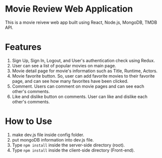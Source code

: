 # Movie Review Web Application
This is a movie reivew web app built using React, Node.js, MongoDB, TMDB API.

# Features
1. Sign Up, Sign In, Logout, and User's authentication check using Redux.
2. User can see a list of popular movies on main page.
3. Movie detail page for movie's information such as Title, Runtime, Actors.
4. Movie favorite button. So, user can add favorite movies to their favorite page, and can see how many favorites have been clicked.
5. Comment. Users can comment on movie pages and can see each other's comments.
6. Like and dislike button on comments. User can like and dislike each other's comments.

# How to Use
1. make dev.js file inside config folder.
2. put mongoDB information into dev.js file.
3. Type `npm install` inside the server-side directory (root).
4. Type `npm install` inside the client-side directory (Front-end).